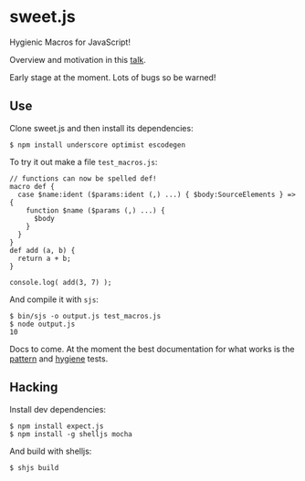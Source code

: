 sweet.js
========

Hygienic Macros for JavaScript! 

Overview and motivation in this [talk](https://air.mozilla.org/sweetjs/).

Early stage at the moment. Lots of bugs so be warned!

## Use

Clone sweet.js and then install its dependencies:

    $ npm install underscore optimist escodegen

To try it out make a file `test_macros.js`:

    // functions can now be spelled def!
    macro def {
      case $name:ident ($params:ident (,) ...) { $body:SourceElements } => {
        function $name ($params (,) ...) {
          $body
        }
      }
    }
    def add (a, b) {
      return a + b;
    }

    console.log( add(3, 7) );

And compile it with `sjs`:
  
    $ bin/sjs -o output.js test_macros.js
    $ node output.js
    10

Docs to come. At the moment the best documentation for what works is the [pattern](https://github.com/mozilla/sweet.js/blob/master/test/test_macro_patterns.js) and [hygiene](https://github.com/mozilla/sweet.js/blob/master/test/test_macro_hygiene.js) tests.


## Hacking

Install dev dependencies:

    $ npm install expect.js
    $ npm install -g shelljs mocha

And build with shelljs:

    $ shjs build